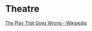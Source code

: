 # Theatre

[The Play That Goes Wrong - Wikipedia](https://en.m.wikipedia.org/wiki/The_Play_That_Goes_Wrong)
